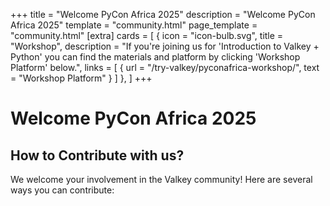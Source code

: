 +++
title = "Welcome PyCon Africa 2025"
description = "Welcome PyCon Africa 2025"
template = "community.html"
page_template = "community.html"
[extra]
cards = [
    { icon = "icon-bulb.svg", title = "Workshop", description = "If you're joining us for 'Introduction to Valkey + Python' you can find the materials and platform by clicking 'Workshop Platform' below.", links = [
    { url = "/try-valkey/pyconafrica-workshop/", text = "Workshop Platform" }
  ] },
]
+++

# Welcome PyCon Africa 2025
## How to Contribute with us?
We welcome your involvement in the Valkey community! Here are several ways you can contribute:
